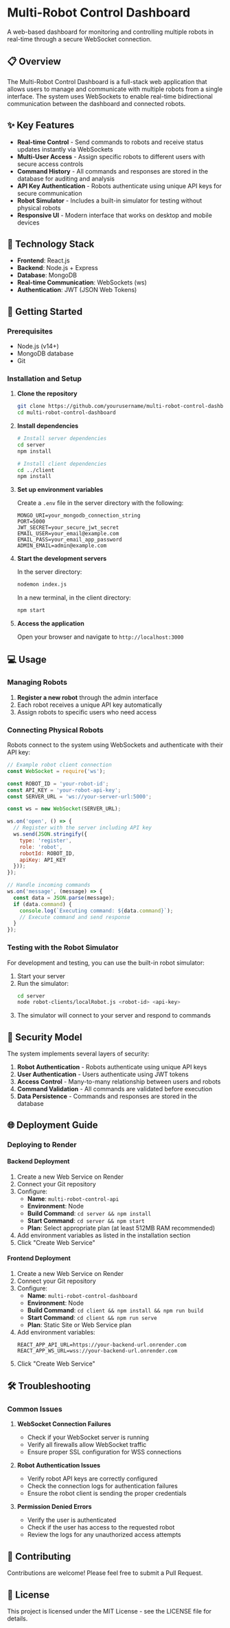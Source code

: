 # Multi-Robot Control Dashboard

A web-based dashboard for monitoring and controlling multiple robots in real-time through a secure WebSocket connection.

## 📋 Overview

The Multi-Robot Control Dashboard is a full-stack web application that allows users to manage and communicate with multiple robots from a single interface. The system uses WebSockets to enable real-time bidirectional communication between the dashboard and connected robots.


## ✨ Key Features

- **Real-time Control** - Send commands to robots and receive status updates instantly via WebSockets
- **Multi-User Access** - Assign specific robots to different users with secure access controls
- **Command History** - All commands and responses are stored in the database for auditing and analysis
- **API Key Authentication** - Robots authenticate using unique API keys for secure communication
- **Robot Simulator** - Includes a built-in simulator for testing without physical robots
- **Responsive UI** - Modern interface that works on desktop and mobile devices

## 🔧 Technology Stack

- **Frontend**: React.js
- **Backend**: Node.js + Express
- **Database**: MongoDB
- **Real-time Communication**: WebSockets (ws)
- **Authentication**: JWT (JSON Web Tokens)

## 🚀 Getting Started

### Prerequisites

- Node.js (v14+)
- MongoDB database
- Git

### Installation and Setup

1. **Clone the repository**
   ```bash
   git clone https://github.com/yourusername/multi-robot-control-dashboard.git
   cd multi-robot-control-dashboard
   ```

2. **Install dependencies**
   ```bash
   # Install server dependencies
   cd server
   npm install

   # Install client dependencies
   cd ../client
   npm install
   ```

3. **Set up environment variables**
   
   Create a `.env` file in the server directory with the following:
   
   ```
   MONGO_URI=your_mongodb_connection_string
   PORT=5000
   JWT_SECRET=your_secure_jwt_secret
   EMAIL_USER=your_email@example.com
   EMAIL_PASS=your_email_app_password
   ADMIN_EMAIL=admin@example.com
   ```

4. **Start the development servers**
   
   In the server directory:
   ```bash
   nodemon index.js
   ```
   
   In a new terminal, in the client directory:
   ```bash
   npm start
   ```

5. **Access the application**
   
   Open your browser and navigate to `http://localhost:3000`

## 💻 Usage

### Managing Robots

1. **Register a new robot** through the admin interface
2. Each robot receives a unique API key automatically
3. Assign robots to specific users who need access

### Connecting Physical Robots

Robots connect to the system using WebSockets and authenticate with their API key:

```javascript
// Example robot client connection
const WebSocket = require('ws');

const ROBOT_ID = 'your-robot-id';
const API_KEY = 'your-robot-api-key';
const SERVER_URL = 'ws://your-server-url:5000';

const ws = new WebSocket(SERVER_URL);

ws.on('open', () => {
  // Register with the server including API key
  ws.send(JSON.stringify({ 
    type: 'register', 
    role: 'robot', 
    robotId: ROBOT_ID,
    apiKey: API_KEY 
  }));
});

// Handle incoming commands
ws.on('message', (message) => {
  const data = JSON.parse(message);
  if (data.command) {
    console.log(`Executing command: ${data.command}`);
    // Execute command and send response
  }
});
```

### Testing with the Robot Simulator

For development and testing, you can use the built-in robot simulator:

1. Start your server
2. Run the simulator:
   ```bash
   cd server
   node robot-clients/localRobot.js <robot-id> <api-key>
   ```
3. The simulator will connect to your server and respond to commands

## 🔐 Security Model

The system implements several layers of security:

1. **Robot Authentication** - Robots authenticate using unique API keys
2. **User Authentication** - Users authenticate using JWT tokens
3. **Access Control** - Many-to-many relationship between users and robots
4. **Command Validation** - All commands are validated before execution
5. **Data Persistence** - Commands and responses are stored in the database

## 🌐 Deployment Guide

### Deploying to Render

#### Backend Deployment
1. Create a new Web Service on Render
2. Connect your Git repository
3. Configure:
   - **Name**: `multi-robot-control-api`
   - **Environment**: Node
   - **Build Command**: `cd server && npm install`
   - **Start Command**: `cd server && npm start`
   - **Plan**: Select appropriate plan (at least 512MB RAM recommended)
4. Add environment variables as listed in the installation section
5. Click "Create Web Service"

#### Frontend Deployment
1. Create a new Web Service on Render
2. Connect your Git repository
3. Configure:
   - **Name**: `multi-robot-control-dashboard`
   - **Environment**: Node
   - **Build Command**: `cd client && npm install && npm run build`
   - **Start Command**: `cd client && npm run serve` 
   - **Plan**: Static Site or Web Service plan
4. Add environment variables:
   ```
   REACT_APP_API_URL=https://your-backend-url.onrender.com
   REACT_APP_WS_URL=wss://your-backend-url.onrender.com
   ```
5. Click "Create Web Service"

## 🛠️ Troubleshooting

### Common Issues

1. **WebSocket Connection Failures**
   - Check if your WebSocket server is running
   - Verify all firewalls allow WebSocket traffic
   - Ensure proper SSL configuration for WSS connections

2. **Robot Authentication Issues**
   - Verify robot API keys are correctly configured
   - Check the connection logs for authentication failures
   - Ensure the robot client is sending the proper credentials

3. **Permission Denied Errors**
   - Verify the user is authenticated
   - Check if the user has access to the requested robot
   - Review the logs for any unauthorized access attempts

## 🤝 Contributing

Contributions are welcome! Please feel free to submit a Pull Request.

## 📄 License

This project is licensed under the MIT License - see the LICENSE file for details. 
